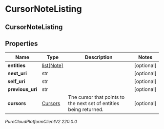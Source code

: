 # CursorNoteListing

## CursorNoteListing

## Properties

|Name | Type | Description | Notes|
|------------ | ------------- | ------------- | -------------|
| **entities** | [list[Note]](Note) |  | [optional] |
| **next_uri** | str |  | [optional] |
| **self_uri** | str |  | [optional] |
| **previous_uri** | str |  | [optional] |
| **cursors** | [Cursors](Cursors) | The cursor that points to the next set of entities being returned. | [optional] |



_PureCloudPlatformClientV2 220.0.0_
